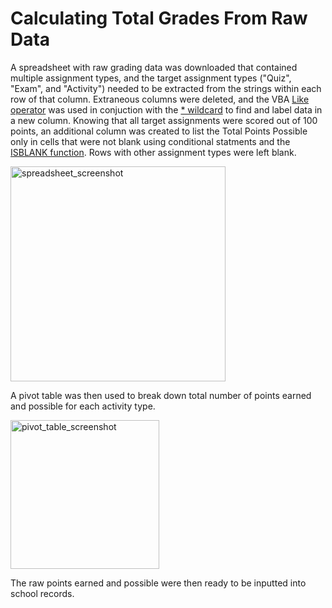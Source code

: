 # Calculating Total Grades From Raw Data

A spreadsheet with raw grading data was downloaded that contained multiple assignment types, and the target assignment types ("Quiz", "Exam", and "Activity") needed to be extracted from the strings within each row of that column. Extraneous columns were deleted, and the VBA [Like operator](https://learn.microsoft.com/en-us/dotnet/visual-basic/language-reference/operators/like-operator) was used in conjuction with the [* wildcard](https://learn.microsoft.com/en-us/office/vba/language/reference/user-interface-help/wildcard-characters-used-in-string-comparisons) to find and label data in a new column. Knowing that all target assignments were scored out of 100 points, an additional column was created to list the Total Points Possible only in cells that were not blank using conditional statments and the [ISBLANK function](https://support.microsoft.com/en-us/office/is-functions-0f2d7971-6019-40a0-a171-f2d869135665). Rows with other assignment types were left blank. 

<img width="344" alt="spreadsheet_screenshot" src="https://user-images.githubusercontent.com/111674383/214432247-14f6c1c3-64ce-4925-bb5a-532e260d6925.png">

A pivot table was then used to break down total number of points earned and possible for each activity type.

<img width="238" alt="pivot_table_screenshot" src="https://user-images.githubusercontent.com/111674383/214434153-a664f3b6-3a51-40c3-b716-a51db7ef3d8d.png">

The raw points earned and possible were then ready to be inputted into school records.
